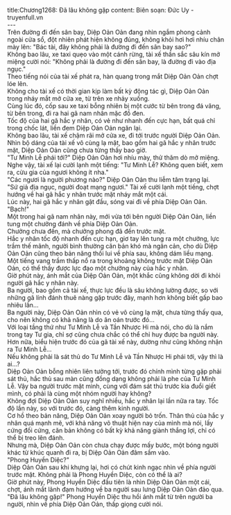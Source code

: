 title:Chương1268: Đã lâu không gặp
content:
Biên soạn: Đức Uy - truyenfull.vn<br>---<br>Trên đường đi đến sân bay, Diệp Oản Oản đang nhìn ngắm phong cảnh ngoài cửa sổ, đột nhiên phát hiện không đúng, không khỏi hơi hơi nhíu chân mày lên: "Bác tài, đây không phải là đường đi đến sân bay sao?"<br>Không bao lâu, xe taxi quẹo vào một cánh rừng, tài xế thần sắc sâu kín mở miệng cười nói: "Không phải là đường đi đến sân bay, là đường đi vào địa ngục."<br>Theo tiếng nói của tài xế phát ra, hàn quang trong mắt Diệp Oản Oản chợt lóe lên.<br>Không cho tài xế có thời gian kịp làm bất kỳ động tác gì, Diệp Oản Oản trong nháy mắt mở cửa xe, từ trên xe nhảy xuống.<br>Cùng lúc đó, cốp sau xe taxi bỗng nhiên bị một cước từ bên trong đá văng, từ bên trong, đi ra hai gã nam nhân mặc đồ đen.<br>Tốc độ của hai gã hắc y nhân, có vẻ như nhanh đến cực hạn, bất quá chỉ trong chốc lát, liền đem Diệp Oản Oản ngăn lại.<br>Không bao lâu, tài xế chậm rãi mở cửa xe, đi tới trước người Diệp Oản Oản.<br>Nhìn bộ dáng của tài xế vô cùng lạ mặt, bao gồm hai gã hắc y nhân trước mặt, Diệp Oản Oản cũng chưa từng thấy bao giờ.<br>"Tư Minh Lễ phái tới?" Diệp Oản Oản hơi nhíu mày, thử thăm dò mở miệng.<br>Nghe vậy, tài xế lại cười lạnh một tiếng: "Tư Minh Lễ? Không quen biết, xem ra, cừu gia của ngươi không ít nha."<br>"Các ngươi là người phương nào?" Diệp Oản Oản thu liễm tâm trạng lại.<br>"Sứ giả địa ngục, người đoạt mạng ngươi." Tài xế cười lạnh một tiếng, chợt hướng về hai gã hắc y nhân trước mặt nháy mắt một cái.<br>Lúc này, hai gã hắc y nhân gật đầu, sóng vai đi về phía Diệp Oản Oản.<br>"Bạch!"<br>Một trong hai gã nam nhân này, mới vừa tới bên người Diệp Oản Oản, liền tung một chưởng đánh về phía Diệp Oản Oản.<br>Chưởng chưa đến, mà chưởng phong đã đến trước mặt.<br>Hắc y nhân tốc độ nhanh đến cực hạn, giơ tay lên tung ra một chưởng, lực trầm thế mãnh, người bình thường căn bản khó mà ngăn cản, cho dù Diệp Oản Oản cũng theo bản năng thối lui về phía sau, không dám liều mạng.<br>Một tiếng vang trầm thấp nổ ra trong khoảng không trước mặt Diệp Oản Oản, có thể thấy được lực đạo một chưởng này của hắc y nhân.<br>Giờ phút này, ánh mắt của Diệp Oản Oản, một khắc cũng không dời đi khỏi người gã hắc y nhân này.<br>Ba người, bao gồm cả tài xế, thực lực đều là sâu không lường được, so với những gã lính đánh thuê nàng gặp trước đây, mạnh hơn không biết gấp bao nhiêu lần...<br>Ba người này, Diệp Oản Oản nhìn có vẻ vô cùng lạ mặt, chưa từng thấy qua, cho nên không có khả năng là do ân oán trước đó…<br>Với loại tầng thứ như Tư Minh Lễ và Tần Nhược Hi mà nói, cho dù là nắm trong tay Tư gia, chỉ sợ cũng chưa chắc có thể chỉ huy được ba người này. Hơn nữa, biểu hiện trước đó của gã tài xế này, dường như cũng không nhận ra Tư Minh Lễ...<br>Nếu không phải là sát thủ do Tư Minh Lễ và Tần Nhược Hi phái tới, vậy thì là ai...?<br>Diệp Oản Oản bỗng nhiên liên tưởng tới, trước đó chính mình từng gặp phải sát thủ, hắc thủ sau màn cũng đồng dạng không phải là phe của Tư Minh Lễ. Vậy ba người trước mặt mình, cùng với đám sát thủ trước kia đuổi giết mình, có phải là cùng một nhóm người hay không?<br>Không đợi Diệp Oản Oản suy nghĩ nhiều, hắc y nhân lại lần nữa ra tay. Tốc độ lần này, so với trước đó, càng thêm kinh người.<br>Cơ hồ theo bản năng, Diệp Oản Oản xoay người bỏ trốn. Thân thủ của hắc y nhân quá mạnh mẽ, với khả năng võ thuật hiện nay của mình mà nói, lấy cứng đối cứng, căn bản không có bất kỳ khả năng giành thắng lợi, chỉ có thể bị treo lên đánh.<br>Nhưng mà, Diệp Oản Oản còn chưa chạy được mấy bước, một bóng người khác từ khúc quanh đi ra, bị Diệp Oản Oản đâm sầm vào.<br>"Phong Huyền Diệc?"<br>Diệp Oản Oản sau khi khựng lại, hơi có chút kinh ngạc nhìn về phía người trước mặt. Không phải là Phong Huyền Diệc, còn có thể là ai?<br>Giờ phút này, Phong Huyền Diệc đầu tiên là nhìn Diệp Oản Oản một cái, chợt, ánh mắt lãnh đạm hướng về ba người sau lưng Diệp Oản Oản đảo qua.<br>"Đã lâu không gặp!" Phong Huyền Diệc thu hồi ánh mắt từ trên người ba người, nhìn về phía Diệp Oản Oản, thấp giọng cười nói.